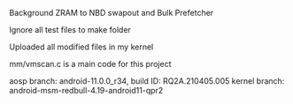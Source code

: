 Background ZRAM to NBD swapout and Bulk Prefetcher

Ignore all test files to make folder

Uploaded all modified files in my kernel

mm/vmscan.c is a main code for this project

aosp branch: android-11.0.0_r34, build ID: RQ2A.210405.005
kernel branch: android-msm-redbull-4.19-android11-qpr2
